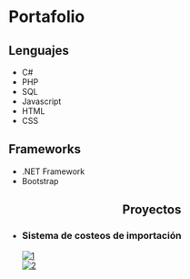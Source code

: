 
<h1>Portafolio</h1>
          <h2>Lenguajes</h2>
<ul>
    <li>C#</li>
    <li>PHP</li>
    <li>SQL</li>
    <li>Javascript</li>
    <li>HTML</li>
    <li>CSS</li>
</ul>
  

<h2>Frameworks</h2>
<ul>
    <li>.NET Framework</li>
    <li>Bootstrap</li>
</ul>

<h2 align="center">Proyectos</h2>
<ul>
    <li><h3>Sistema de costeos de importación</h3></li>
          <a href="https://ibb.co/Pj8TLH2"><img src="https://i.ibb.co/fF78gw3/1.png" alt="1" border="0"></a>
<br>
          <a href="https://ibb.co/W0HTNhJ"><img src="https://i.ibb.co/JqchW1J/2.jpg" alt="2" border="0"></a>
</ul>     
